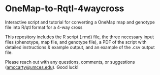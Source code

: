 # OneMap-to-Rqtl-4waycross
Interactive script and tutorial for converting a OneMap map and genotype file into R/qtl format for a 4-way cross

This repository includes the R script (.rmd) file, the three necessary input files (phenotype, map file, and genotype file), a PDF 
of the script with detailed instructions & example output, and an example of the .csv output file.

Please reach out with any questions, comments, or suggestions (amccarty@umces.edu).
Good luck! 
